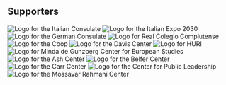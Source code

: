 ## Supporters
<div class="supporter-grid">
<image src="/italian_consulate.jpg" alt="Logo for the Italian Consulate" class="supporter-grid-item">
<image src="/italian_consulate_roma.png" alt="Logo for the Italian Expo 2030" class="supporter-grid-item">
<image src="/german-consulate.jpg" alt="Logo for the German Consulate" class="supporter-grid-item">
<image src="/real-complutense.png" alt="Logo for Real Colegio Complutense" class="supporter-grid-item">
<image src="/coop-logo.png" alt="Logo for the Coop" class="supporter-grid-item">
<image src="/davis-center-logo.png" alt="Logo for the Davis Center" class="supporter-grid-item">
<image src="/huri-logo.png" alt="Logo for HURI" class="supporter-grid-item">
<image src="/center-for-european-studies-logo-2.png" alt="Logo for Minda de Gunzberg Center for European Studies" class="supporter-grid-item">
<image src="/ash-center-logo.jpeg" alt="Logo for the Ash Center" class="supporter-grid-item">
<image src="/belfer-center-logo.png" alt="Logo for the Belfer Center" class="supporter-grid-item">
<image src="/carr-center-logo.jpg" alt="Logo for the Carr Center" class="supporter-grid-item">
<image src="/center-for-public-leadership-logo.png" alt="Logo for the Center for Public Leadership" class="supporter-grid-item">
<image src="/mossavar-rahmani-center-logo.jpg" alt="Logo for the Mossavar Rahmani Center" class="supporter-grid-item">
</div>
